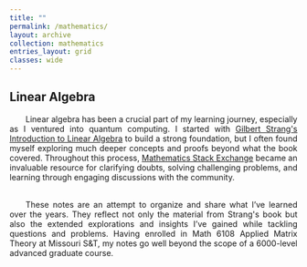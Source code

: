 ```yaml
---
title: ""
permalink: /mathematics/
layout: archive
collection: mathematics
entries_layout: grid
classes: wide
---
```

<style>
.text-block {
    text-align: justify;
}

.text-block p {
    text-indent: 2em;
}
</style>
## Linear Algebra
<a name="linear-algebra"></a>
<div class="text-block">
 <p>Linear algebra has been a crucial part of my learning journey, especially as I ventured into quantum computing. I  started with <a href="https://archive.org/details/gilbert-strang-introduction-to-linear-algebra-fifth-edition/page/504/mode/2up">Gilbert Strang's Introduction to Linear Algebra</a> to build a strong foundation, but I often found myself exploring much deeper concepts and proofs beyond what the book covered. Throughout this process, <a href="https://math.stackexchange.com/users/223599/sooraj-soman">Mathematics Stack Exchange</a> became an invaluable resource for clarifying doubts, solving challenging problems, and learning through engaging discussions with the community.<br><br></p>
  <p>These notes are an attempt to organize and share what I’ve learned over the years. They reflect not only the material from Strang's book but also the extended explorations and insights I’ve gained while tackling questions and problems. Having enrolled in Math 6108 Applied Matrix Theory at Missouri S&T, my notes go well beyond the scope of a 6000-level advanced graduate course.</p>
</div>
